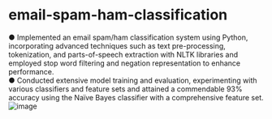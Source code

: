 # email-spam-ham-classification
●	Implemented an email spam/ham classification system using Python, incorporating advanced techniques such as text pre-processing, tokenization, and parts-of-speech extraction with NLTK libraries and employed stop word filtering and negation representation to enhance performance.
<br>
●	Conducted extensive model training and evaluation, experimenting with various classifiers and feature sets and attained a commendable 93% accuracy using the Naïve Bayes classifier with a comprehensive feature set.
![image](https://github.com/sisirapathakamuri/email-spam-ham-classification/assets/149529159/5c278789-5e49-465d-97ed-be6639207e7b)

